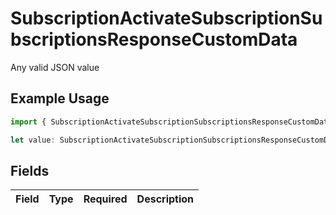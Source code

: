 # SubscriptionActivateSubscriptionSubscriptionsResponseCustomData

Any valid JSON value

## Example Usage

```typescript
import { SubscriptionActivateSubscriptionSubscriptionsResponseCustomData } from "jani-payments/models/operations";

let value: SubscriptionActivateSubscriptionSubscriptionsResponseCustomData = {};
```

## Fields

| Field       | Type        | Required    | Description |
| ----------- | ----------- | ----------- | ----------- |